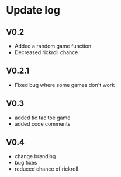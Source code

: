 # Update log
## V0.2
 - Added a random game function
 - Decreased rickroll chance

## V0.2.1
 - Fixed bug where some games don't work

## V0.3
 - added tic tac toe game
 - added code comments

## V0.4
 - change branding
 - bug fixes
 - reduced chance of rickroll